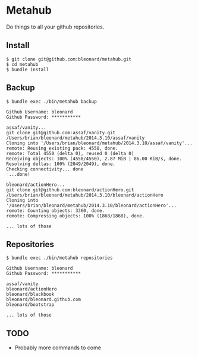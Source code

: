 # Metahub

Do things to all your github repositories.

## Install

    $ git clone git@github.com:bleonard/metahub.git
    $ cd metahub
    $ bundle install

## Backup

    $ bundle exec ./bin/metahub backup

    Github Username: bleonard
    Github Password: ***********

    assaf/vanity...
    git clone git@github.com:assaf/vanity.git /Users/brian/bleonard/metahub/2014.3.10/assaf/vanity
    Cloning into '/Users/brian/bleonard/metahub/2014.3.10/assaf/vanity'...
    remote: Reusing existing pack: 4550, done.
    remote: Total 4550 (delta 0), reused 0 (delta 0)
    Receiving objects: 100% (4550/4550), 2.87 MiB | 86.00 KiB/s, done.
    Resolving deltas: 100% (2049/2049), done.
    Checking connectivity... done
     ...done!

    bleonard/actionHero...
    git clone git@github.com:bleonard/actionHero.git /Users/brian/bleonard/metahub/2014.3.10/bleonard/actionHero
    Cloning into '/Users/brian/bleonard/metahub/2014.3.10/bleonard/actionHero'...
    remote: Counting objects: 3360, done.
    remote: Compressing objects: 100% (1868/1868), done.

    ... lots of those

## Repositories

    $ bundle exec ./bin/metahub repositories

    Github Username: bleonard 
    Github Password: ***********

    assaf/vanity
    bleonard/actionHero
    bleonard/blackbook
    bleonard/bleonard.github.com
    bleonard/bootstrap

    ... lots of those

## TODO

* Probably more commands to come